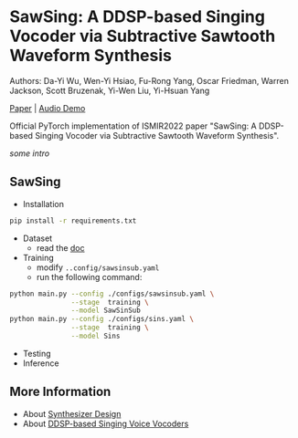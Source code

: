 # SawSing: A DDSP-based Singing Vocoder via Subtractive Sawtooth Waveform Synthesis

Authors: Da-Yi Wu, Wen-Yi Hsiao, Fu-Rong Yang, Oscar Friedman, Warren Jackson, Scott Bruzenak, Yi-Wen Liu, Yi-Hsuan Yang

[Paper]() | [Audio Demo]()

Official PyTorch implementation of ISMIR2022 paper "SawSing: A DDSP-based Singing Vocoder via Subtractive Sawtooth Waveform Synthesis".

*some intro*

## SawSing
* Installation
```bash
pip install -r requirements.txt 
```
* Dataset
    * read the [doc](./docs/dataset.md)
* Training
    * modify `..config/sawsinsub.yaml`
    * run the following command:
```bash
python main.py --config ./configs/sawsinsub.yaml \
               --stage  training \
               --model SawSinSub
python main.py --config ./configs/sins.yaml \
               --stage  training \
               --model Sins
```
* Testing
* Inference

## More Information
* About [Synthesizer Design](./docs/synthesizer_design.md)
* About [DDSP-based Singing Voice Vocoders]()
